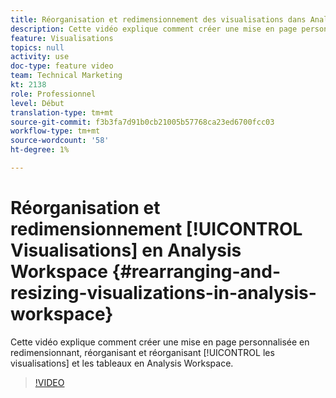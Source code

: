 ```yaml
---
title: Réorganisation et redimensionnement des visualisations dans Analysis Workspace
description: Cette vidéo explique comment créer une mise en page personnalisée en redimensionnant, réorganisant et réorganisant les visualisations et les tableaux dans Analysis Workspace.
feature: Visualisations
topics: null
activity: use
doc-type: feature video
team: Technical Marketing
kt: 2138
role: Professionnel
level: Début
translation-type: tm+mt
source-git-commit: f3b3fa7d91b0cb21005b57768ca23ed6700fcc03
workflow-type: tm+mt
source-wordcount: '58'
ht-degree: 1%

---
```



# Réorganisation et redimensionnement [!UICONTROL Visualisations] en Analysis Workspace {#rearranging-and-resizing-visualizations-in-analysis-workspace}

Cette vidéo explique comment créer une mise en page personnalisée en redimensionnant, réorganisant et réorganisant [!UICONTROL les visualisations] et les tableaux en Analysis Workspace.

>[!VIDEO](https://video.tv.adobe.com/v/24707/?quality=12)
